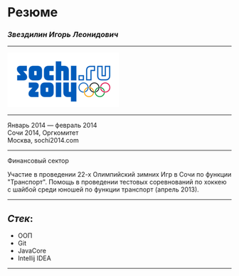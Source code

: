 # **Резюме**
### _Звездилин Игорь Леонидович_
***

![](img\Label.png)

***

Январь 2014 — февраль 2014 <br/>Сочи 2014, Оргкомитет <br/>
Москва, sochi2014.com

***
Финансовый сектор

Участие в проведении 22-х Олимпийский зимних Игр в Сочи по функции "Транспорт". 
Помощь в проведении тестовых соревнований по хоккею с шайбой среди юношей по функции транспорт (апрель 2013).

***
## *Стек*:

- ООП
- Git
- JavaCore
- Intellij IDEA

***
